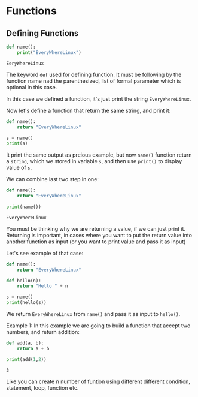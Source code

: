 # Functions

## Defining Functions

```py
def name():
    print("EveryWhereLinux")
```

```output
EeryWhereLinux
```

The keyword `def` used for defining function. It must be following by the function name nad the parenthesized, list of formal parameter which is optional in this case.

In this case we defined a function, it's just print the string `EveryWhereLinux`.

Now let's define a function that return the same string, and print it:

```py
def name():
    return "EveryWhereLinux"

s = name()
print(s)
```

It print the same output as preious example, but now `name()` function return a `string`, which we stored in variable `s`, and then use `print()` to display value of `s`.

We can combine last two step in one:

```py
def name():
    return "EveryWhereLinux"
 
print(name())
```

```output
EveryWhereLinux
```

You must be thinking why we are returning a value, if we can just print it. Returning is important, in cases where you want to put the return value into another function as input (or you want to print value and pass it as input)

Let's see example of that case:

```py
def name():
    return "EveryWhereLinux"

def hello(n):
    return "Hello " + n

s = name()
print(hello(s))
```

We return `EveryWhereLinux` from `name()` and pass it as input to `hello()`.

Example 1: In this example we are going to build a function that accept two numbers, and return addition:

```py
def add(a, b):
    return a + b

print(add(1,2))
```

```output
3
```

Like you can create n number of funtion using different different condition, statement, loop, function etc.